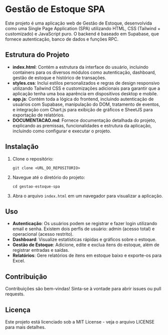 # Gestão de Estoque SPA

Este projeto é uma aplicação web de Gestão de Estoque, desenvolvida como uma Single Page Application (SPA) utilizando HTML, CSS (Tailwind + customizado) e JavaScript puro. O backend é baseado em Supabase, que fornece autenticação, banco de dados e funções RPC.

## Estrutura do Projeto

- **index.html**: Contém a estrutura da interface do usuário, incluindo containers para os diversos módulos como autenticação, dashboard, gestão de estoque e histórico de transações.
- **styles.css**: Inclui estilos personalizados e regras de design responsivo utilizando Tailwind CSS e customizações adicionais para garantir que a aplicação tenha uma boa aparência em dispositivos desktop e mobile.
- **app.js**: Contém toda a lógica do frontend, incluindo autenticação de usuários com Supabase, manipulação do DOM, tratamento de eventos, e integração com Chart.js para exibição de gráficos e SheetJS para exportação de relatórios.
- **DOCUMENTACAO.md**: Fornece documentação detalhada do projeto, explicando as premissas, funcionalidades e estrutura da aplicação, incluindo como configurar e executar o projeto.

## Instalação

1. Clone o repositório:
   ```
   git clone <URL_DO_REPOSITORIO>
   ```
2. Navegue até o diretório do projeto:
   ```
   cd gestao-estoque-spa
   ```
3. Abra o arquivo `index.html` em um navegador para visualizar a aplicação.

## Uso

- **Autenticação**: Os usuários podem se registrar e fazer login utilizando email e senha. Existem dois perfis de usuário: admin (acesso total) e operacional (acesso restrito).
- **Dashboard**: Visualize estatísticas rápidas e gráficos sobre o estoque.
- **Gestão de Estoque**: Adicione, edite e exclua itens do estoque, além de registrar entradas e saídas.
- **Relatórios**: Gere relatórios de itens em estoque baixo e exporte-os para Excel.

## Contribuição

Contribuições são bem-vindas! Sinta-se à vontade para abrir issues ou pull requests.

## Licença

Este projeto está licenciado sob a MIT License - veja o arquivo LICENSE para mais detalhes.